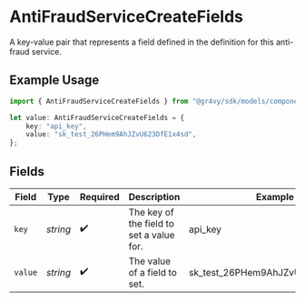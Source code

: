 # AntiFraudServiceCreateFields

A key-value pair that represents a field defined in the definition for this anti-fraud service.

## Example Usage

```typescript
import { AntiFraudServiceCreateFields } from "@gr4vy/sdk/models/components";

let value: AntiFraudServiceCreateFields = {
    key: "api_key",
    value: "sk_test_26PHem9AhJZvU623DfE1x4sd",
};
```

## Fields

| Field                                    | Type                                     | Required                                 | Description                              | Example                                  |
| ---------------------------------------- | ---------------------------------------- | ---------------------------------------- | ---------------------------------------- | ---------------------------------------- |
| `key`                                    | *string*                                 | :heavy_check_mark:                       | The key of the field to set a value for. | api_key                                  |
| `value`                                  | *string*                                 | :heavy_check_mark:                       | The value of a field to set.             | sk_test_26PHem9AhJZvU623DfE1x4sd         |